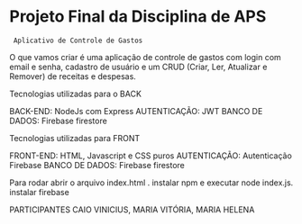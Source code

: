 # Projeto Final da Disciplina de APS
     Aplicativo de Controle de Gastos
O que vamos criar é uma aplicação de controle de gastos com login com email e senha, cadastro de usuário e um CRUD (Criar, Ler, Atualizar e Remover) de receitas e despesas.

  Tecnologias utilizadas para o BACK   
  
BACK-END: NodeJs com Express
AUTENTICAÇÃO: JWT
BANCO DE DADOS: Firebase firestore

  Tecnologias utilizadas para FRONT   
  
FRONT-END: HTML, Javascript e CSS puros
AUTENTICAÇÃO: Autenticação Firebase
BANCO DE DADOS: Firebase firestore

Para rodar abrir o arquivo index.html .  instalar npm e executar node index.js. instalar firebase


PARTICIPANTES CAIO VINICIUS, MARIA VITÓRIA, MARIA HELENA



